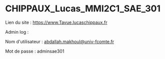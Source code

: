 # CHIPPAUX_Lucas_MMI2C1_SAE_301

Lien du site : https://www.Tavue.lucaschippaux.fr

Admin log :

Nom d'utilisateur : abdallah.makhoul@univ-fcomte.fr

Mot de passe : adminsae301
